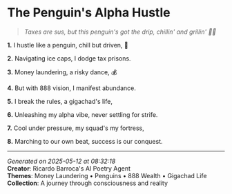 # The Penguin's Alpha Hustle

> *Taxes are sus, but this penguin's got the drip, chillin' and grillin' 🌊🐧*

**1.** I hustle like a penguin, chill but driven, 🐧


**2.** Navigating ice caps, I dodge tax prisons.


**3.** Money laundering, a risky dance, 💰


**4.** But with 888 vision, I manifest abundance.


**5.** I break the rules, a gigachad's life,


**6.** Unleashing my alpha vibe, never settling for strife.


**7.** Cool under pressure, my squad's my fortress,


**8.** Marching to our own beat, success is our conquest.



---

*Generated on 2025-05-12 at 08:32:18*  
**Creator**: Ricardo Barroca's AI Poetry Agent  
**Themes**: Money Laundering • Penguins • 888 Wealth • Gigachad Life  
**Collection**: A journey through consciousness and reality
